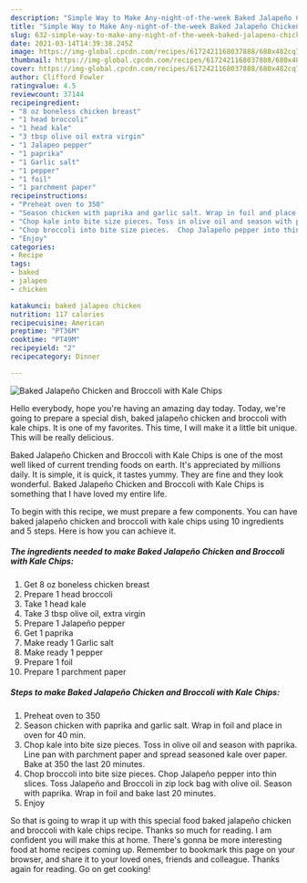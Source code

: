 ```yaml
---
description: "Simple Way to Make Any-night-of-the-week Baked Jalapeño Chicken and Broccoli with Kale Chips"
title: "Simple Way to Make Any-night-of-the-week Baked Jalapeño Chicken and Broccoli with Kale Chips"
slug: 632-simple-way-to-make-any-night-of-the-week-baked-jalapeno-chicken-and-broccoli-with-kale-chips
date: 2021-03-14T14:39:38.245Z
image: https://img-global.cpcdn.com/recipes/6172421168037888/680x482cq70/baked-jalapeno-chicken-and-broccoli-with-kale-chips-recipe-main-photo.jpg
thumbnail: https://img-global.cpcdn.com/recipes/6172421168037888/680x482cq70/baked-jalapeno-chicken-and-broccoli-with-kale-chips-recipe-main-photo.jpg
cover: https://img-global.cpcdn.com/recipes/6172421168037888/680x482cq70/baked-jalapeno-chicken-and-broccoli-with-kale-chips-recipe-main-photo.jpg
author: Clifford Fowler
ratingvalue: 4.5
reviewcount: 37144
recipeingredient:
- "8 oz boneless chicken breast"
- "1 head broccoli"
- "1 head kale"
- "3 tbsp olive oil extra virgin"
- "1 Jalapeo pepper"
- "1 paprika"
- "1 Garlic salt"
- "1 pepper"
- "1 foil"
- "1 parchment paper"
recipeinstructions:
- "Preheat oven to 350"
- "Season chicken with paprika and garlic salt. Wrap in foil and place in oven for 40 min."
- "Chop kale into bite size pieces. Toss in olive oil and season with paprika.  Line pan with parchment paper and spread seasoned kale over paper. Bake at 350 the last 20 minutes."
- "Chop broccoli into bite size pieces.  Chop Jalapeño pepper into thin slices. Toss Jalapeño and Broccoli in zip lock bag with olive oil. Season with paprika.  Wrap in foil and bake last 20 minutes."
- "Enjoy"
categories:
- Recipe
tags:
- baked
- jalapeo
- chicken

katakunci: baked jalapeo chicken 
nutrition: 117 calories
recipecuisine: American
preptime: "PT36M"
cooktime: "PT49M"
recipeyield: "2"
recipecategory: Dinner

---
```



![Baked Jalapeño Chicken and Broccoli with Kale Chips](https://img-global.cpcdn.com/recipes/6172421168037888/680x482cq70/baked-jalapeno-chicken-and-broccoli-with-kale-chips-recipe-main-photo.jpg)

Hello everybody, hope you're having an amazing day today. Today, we're going to prepare a special dish, baked jalapeño chicken and broccoli with kale chips. It is one of my favorites. This time, I will make it a little bit unique. This will be really delicious.

Baked Jalapeño Chicken and Broccoli with Kale Chips is one of the most well liked of current trending foods on earth. It's appreciated by millions daily. It is simple, it is quick, it tastes yummy. They are fine and they look wonderful. Baked Jalapeño Chicken and Broccoli with Kale Chips is something that I have loved my entire life.




To begin with this recipe, we must prepare a few components. You can have baked jalapeño chicken and broccoli with kale chips using 10 ingredients and 5 steps. Here is how you can achieve it.

<!--inarticleads1-->

##### The ingredients needed to make Baked Jalapeño Chicken and Broccoli with Kale Chips:

1. Get 8 oz boneless chicken breast
1. Prepare 1 head broccoli
1. Take 1 head kale
1. Take 3 tbsp olive oil, extra virgin
1. Prepare 1 Jalapeño pepper
1. Get 1 paprika
1. Make ready 1 Garlic salt
1. Make ready 1 pepper
1. Prepare 1 foil
1. Prepare 1 parchment paper




<!--inarticleads2-->

##### Steps to make Baked Jalapeño Chicken and Broccoli with Kale Chips:

1. Preheat oven to 350
1. Season chicken with paprika and garlic salt. Wrap in foil and place in oven for 40 min.
1. Chop kale into bite size pieces. Toss in olive oil and season with paprika.  Line pan with parchment paper and spread seasoned kale over paper. Bake at 350 the last 20 minutes.
1. Chop broccoli into bite size pieces.  Chop Jalapeño pepper into thin slices. Toss Jalapeño and Broccoli in zip lock bag with olive oil. Season with paprika.  Wrap in foil and bake last 20 minutes.
1. Enjoy




So that is going to wrap it up with this special food baked jalapeño chicken and broccoli with kale chips recipe. Thanks so much for reading. I am confident you will make this at home. There's gonna be more interesting food at home recipes coming up. Remember to bookmark this page on your browser, and share it to your loved ones, friends and colleague. Thanks again for reading. Go on get cooking!
